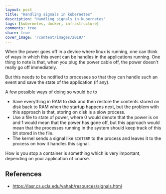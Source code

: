 ```yaml
---
layout: post
title: "Handling signals in kubernetes"
description: "Handling signals in kubernetes"
tags: [kubernetes, docker, infrastructure]
comments: true
share: true
cover_image: '/content/images/2019/'
---
```


When the power goes off in a device where linux is running, one can think of ways in which this event can be handles in the applications running. One thing to note is that, when you plug the power cable off, the power doesn't really go off immediately. 

But this needs to be notified to processes so that they can handle such an event and save the state of the application (if any).

A few possible ways of doing so would be to
- Save everything in RAM to disk and then restore the contents stored on disk back to RAM when the startup happens next, but the problem with this approach is that, storing on disk is a slow process.
- Use a file to state of power, where 0 would denote that the power is on and 1 would mean that the power has gone off, but this approach would mean that the processes running in the system should keep track of this bit stored in the file.
- The kernel sends a signal like `SIGTERM` to the process and leaves it to the process on how it handles this signal.

How is you stop a container is something which is very important, depending on your application of course.

## References

- https://lasr.cs.ucla.edu/vahab/resources/signals.html